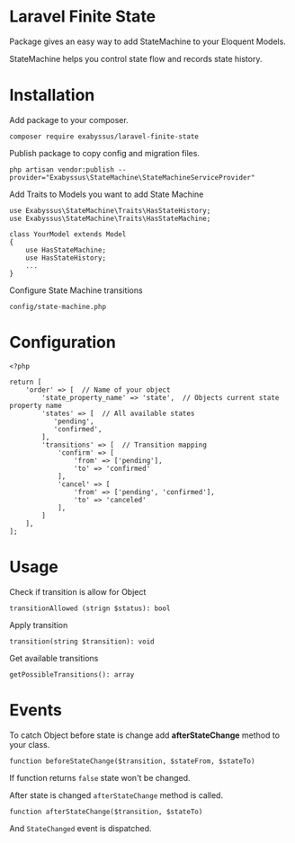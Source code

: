 # Laravel Finite State

Package gives an easy way to add StateMachine to your Eloquent Models.

StateMachine helps you control state flow and records state history. 

# Installation

Add package to your composer.

```
composer require exabyssus/laravel-finite-state
```

Publish package to copy config and migration files.

```
php artisan vendor:publish --provider="Exabyssus\StateMachine\StateMachineServiceProvider"   
```

Add Traits to Models you want to add State Machine

```
use Exabyssus\StateMachine\Traits\HasStateHistory;
use Exabyssus\StateMachine\Traits\HasStateMachine;

class YourModel extends Model
{
    use HasStateMachine;
    use HasStateHistory;
    ...
}

```

Configure State Machine transitions

```
config/state-machine.php
```

# Configuration

```
<?php

return [
    'order' => [  // Name of your object
        'state_property_name' => 'state',  // Objects current state property name
        'states' => [  // All available states
           'pending',
           'confirmed',
        ],
        'transitions' => [  // Transition mapping
            'confirm' => [
                'from' => ['pending'],
                'to' => 'confirmed'
            ],
            'cancel' => [
                'from' => ['pending', 'confirmed'],
                'to' => 'canceled'
            ],
        ]
    ],
];
```


# Usage 

Check if transition is allow for Object

```
transitionAllowed (strign $status): bool

```

Apply transition 

```
transition(string $transition): void

```


Get available transitions  

```
getPossibleTransitions(): array

```

# Events

To catch Object before state is change add __afterStateChange__ method to your class.

```
function beforeStateChange($transition, $stateFrom, $stateTo)
```

If function returns `false` state won't be changed.


After state is changed `afterStateChange` method is called.

```
function afterStateChange($transition, $stateTo)
```
And `StateChanged` event is dispatched.